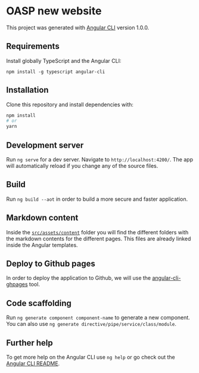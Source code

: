 # OASP new website

This project was generated with [Angular CLI](https://github.com/angular/angular-cli) version 1.0.0.

## Requirements

Install globally TypeScript and the Angular CLI:

```
npm install -g typescript angular-cli
```

## Installation

Clone this repository and install dependencies with:

```bash
npm install
# or
yarn
```

## Development server

Run `ng serve` for a dev server. Navigate to `http://localhost:4200/`. The app will automatically reload if you change any of the source files.

## Build

Run `ng build --aot` in order to build a more secure and faster application. 

## Markdown content

Inside the [`src/assets/content`](https://github.com/oasp/oasp-new-website/tree/master/src/assets/content) folder you will find the different folders with the markdown contents for the different pages. This files are already linked inside the Angular templates.

## Deploy to Github pages

In order to deploy the application to Github, we will use the [angular-cli-ghpages](https://github.com/angular-buch/angular-cli-ghpages) tool.

## Code scaffolding

Run `ng generate component component-name` to generate a new component. You can also use `ng generate directive/pipe/service/class/module`.

## Further help

To get more help on the Angular CLI use `ng help` or go check out the [Angular CLI README](https://github.com/angular/angular-cli/blob/master/README.md).
